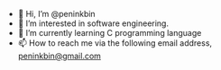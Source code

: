 - 👋 Hi, I’m @peninkbin
- 👀 I’m interested in software engineering. 
- 🌱 I’m currently learning C programming language 
- 📫 How to reach me via the following email address, peninkbin@gmail.com

<!---
peninkbin/peninkbin is a ✨ special ✨ repository because its `README.md` (this file) appears on your GitHub profile.
You can click the Preview link to take a look at your changes.
--->
